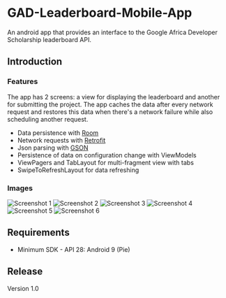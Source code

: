 # GAD-Leaderboard-Mobile-App
An android app that provides an interface to the Google Africa Developer Scholarship leaderboard API.

## Introduction
### Features
The app has 2 screens: a view for displaying the leaderboard and another for submitting the project.
The app caches the data after every network request and restores this data when there's a network failure while also scheduling another request.
* Data persistence with [Room](http://developer.android.com/training/data-storage/room)
* Network requests with [Retrofit](http://square.github.io/retrofit)
* Json parsing with [GSON](http://github.com/google/gson)
* Persistence of data on configuration change with ViewModels
* ViewPagers and TabLayout for multi-fragment view with tabs
* SwipeToRefreshLayout for data refreshing
### Images
![Screenshot 1](/screenshots/screenshot_1.png)
![Screenshot 2](/screenshots/screenshot_2.png)
![Screenshot 3](/screenshots/screenshot_3.png)
![Screenshot 4](/screenshots/screenshot_4.png)
![Screenshot 5](/screenshots/screenshot_5.png)
![Screenshot 6](/screenshots/screenshot_6.png)

## Requirements
- Minimum SDK - API 28: Android 9 (Pie)

## Release
Version 1.0